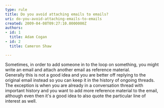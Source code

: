 ```yaml
---
type: rule
title: Do you avoid attaching emails to emails?
uri: do-you-avoid-attaching-emails-to-emails
created: 2009-04-08T09:27:10.0000000Z
authors:
- id: 1
  title: Adam Cogan
- id: 2
  title: Cameron Shaw

---
```


Sometimes, in order to add someone in to the loop on something, you might write an email and attach another email as reference material. 
<br>Generally this is not a good idea and you are better off replying to the original email instead so you can keep it in the history of ongoing threads. <br>   The exception is when you are already in a conversation thread with important history and you want to add more reference material to the email, although even then it's a good idea to also quote the particular line of interest as well.
